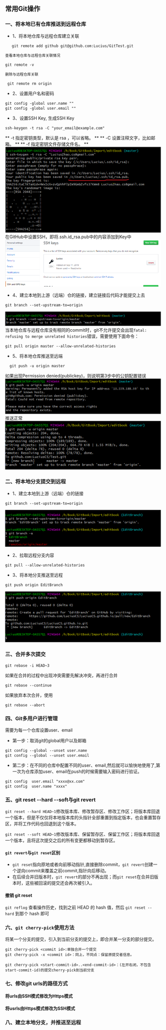 ## 常用Git操作

### 一、将本地已有仓库推送到远程仓库

* 1、将本地仓库与远程仓库建立关联
```
   git remote add github git@github.com:Lucius/GitTest.git
```
    查看本地仓库与远程仓库关联情况
```
git remote -v
```
    删除与远程仓库关联 
```
 git remote rm origin
```

* 2、设置用户名和密码
```
git config -global user.name ""
git config -global user.email ""
```
* 3、设置SSH Key,
    生成SSH Key
```
ssh-keygen -t rsa -C "your_email@example.com"
```
** -t 指定密钥类型，默认是 rsa ，可以省略。 **
** -C 设置注释文字，比如邮箱。 **
** -f 指定密钥文件存储文件名。 ** 
![](/assets/GitImg1.png)
   在GitHub中设置SSH，即将.ssh.id_rsa.pub中的内容添加到Key中
  ![](/assets/GitImg2.png)
* 4、建立本地到上游（远端）仓的链接，建立链接后代码才能提交上去
```
git branch --set-upstream-to=origin
```
![](/assets/GitImg3.png)
    当本地仓库与远程仓库没有相同的commit时，git不允许提交会出现`fatal: refusing to merge unrelated histories`错误，需要使用下面命令：
```
git pull origin master --allow-unrelated-histories
```
* 5、将本地仓库推送至远端
```
  git push -u origin master 
```
如果出现Permission denied(publickey)，则说明第3步中的公钥配置错误
![](/assets/GitImg4.png)
推送正常
![](/assets/GitImg5.png)

### 二、将本地分支提交到远程

* 1、建立本地到上游（远端）仓的链接
```
git branch --set-upstream-to=origin
```
![](/assets/GitImg6.png)

* 2、拉取远程分支内容
```
git pull --allow-unrelated-histories
```
* 3、将本地分支推送至远程
```
git push origin EditBranch
```
![](/assets/GitImg7.png)


### 三、合并多次提交

```
git rebase -i HEAD~3
```

如果在合并的过程中出现冲突需要先解决冲突，再进行合并
```
git rebase --continue  
```

如果放弃本次合并，使用
```
git rebase --abort 
```
### 四、Git多用户进行管理

需要为每一个仓库设置user、email

* 第一步：取消git的global用户以及邮箱

```
git config --global --unset user.name
git config --global --unset user.email

```


* 第二步：在不同的仓库中配置不同的user、email,然后就可以愉快地使用了,第一次为仓库添加user、email在push的时候需要输入密码进行验证。

```
git config  user.email "xxxx@xx.com"
git config  user.name "xxxx"

```

### 五、git reset --hard --soft与git revert

`git reset --hard HEAD~1`修改版本库、修改暂存区、修改工作区；将版本库回退一个版本，但是不仅仅将本地版本库的头指针全部重置到指定版本，也会重置暂存区，并将工作代码也回退到这个版本。

`git reset --soft HEAD~1`修改版本库、保留暂存区、保留工作区；将版本库回退一个版本，且将这次提交之后的所有变更都移动到暂存区。

#### `git revert`与`git reset`区别
* `git reset`指向原地或者向前移动指针,直接删除commit，`git revert`创建一个逆向commit来覆盖之前commit,指针向后移动。
*  在后续合并旧版本时，`git revert`的部分不再出现；而`git reset`在合并旧版本时，这些被回滚的提交还会再次被引入。

#### 撤销 git reset

`git reflog` 查看操作历史，找到之前 HEAD 的 hash 值，然后 `git reset --hard` 到那个 hash 即可


### 六、`git cherry-pick`使用方法

将某一个分支的提交，引入到当前分支的提交上，即合并某一分支的部分提交。

```
git cherry-pick <commit id>:单独合并一个提交
git cherry-pick -x <commit id>：同上，不同点：保留原提交者信息。

git cherry-pick <start-commit-id>..<end-commit-id>：(左开右闭，不包含start-commit-id)的提交cherry-pick到当前分支
```


### 七、修改git urls的路径方式

#### 将urls由SSH模式修改为Https模式

#### 将usrls由Https模式修改为SSH模式


### 八、建立本地分支，并推送至远程



